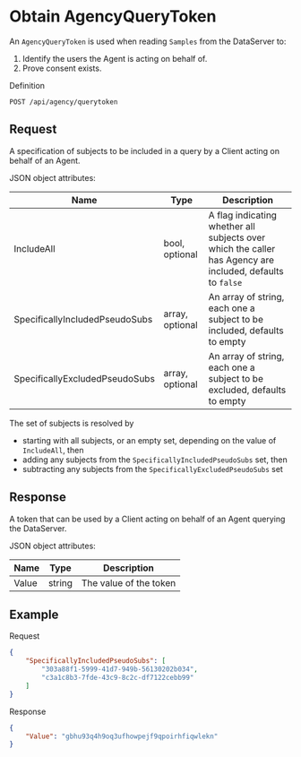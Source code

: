 # Obtain AgencyQueryToken

An `AgencyQueryToken` is used when reading `Samples` from the DataServer to:

1. Identify the users the Agent is acting on behalf of.
1. Prove consent exists.

Definition

```
POST /api/agency/querytoken
```

## Request

A specification of subjects to be included in a query by a Client acting on behalf of an Agent.

JSON object attributes:

| Name | Type | Description |
|-|-|-|
| IncludeAll | bool, optional | A flag indicating whether all subjects over which the caller has Agency are included, defaults to `false` |
| SpecificallyIncludedPseudoSubs | array, optional | An array of string, each one a subject to be included, defaults to empty |
| SpecificallyExcludedPseudoSubs | array, optional | An array of string, each one a subject to be excluded, defaults to empty |

 The set of subjects is resolved by 

 - starting with all subjects, or an empty set, depending on the value of `IncludeAll`, then
 - adding any subjects from the `SpecificallyIncludedPseudoSubs` set, then
 - subtracting any subjects from the `SpecificallyExcludedPseudoSubs` set

## Response

A token that can be used by a Client acting on behalf of an Agent querying the DataServer.

JSON object attributes:

| Name | Type | Description |
|-|-|-|
| Value | string | The value of the token |

## Example

Request

```json
{
	"SpecificallyIncludedPseudoSubs": [
		"303a88f1-5999-41d7-949b-56130202b034",
		"c3a1c8b3-7fde-43c9-8c2c-df7122cebb99"
	]
}
```

Response

```json
{
	"Value": "gbhu93q4h9oq3ufhowpejf9qpoirhfiqwlekn"
}
```